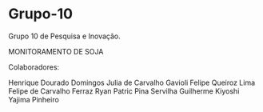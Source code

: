 # Grupo-10
Grupo 10 de Pesquisa e Inovação. 

MONITORAMENTO DE SOJA

Colaboradores:

Henrique Dourado Domingos
Julia de Carvalho Gavioli
Felipe Queiroz Lima
Felipe de Carvalho Ferraz
Ryan Patric Pina Servilha
Guilherme Kiyoshi Yajima Pinheiro
